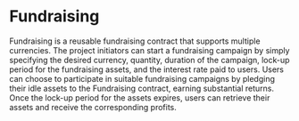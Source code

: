 # Fundraising

Fundraising is a reusable fundraising contract that supports multiple currencies. The project initiators can start a fundraising campaign by simply specifying the desired currency, quantity, duration of the campaign, lock-up period for the fundraising assets, and the interest rate paid to users. Users can choose to participate in suitable fundraising campaigns by pledging their idle assets to the Fundraising contract, earning substantial returns. Once the lock-up period for the assets expires, users can retrieve their assets and receive the corresponding profits.
